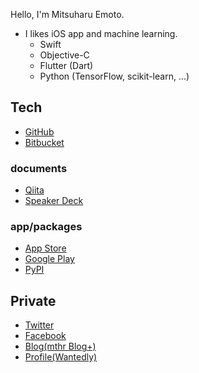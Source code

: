 Hello, I'm Mitsuharu Emoto.

- I likes iOS app and machine learning.
	- Swift
	- Objective-C
	- Flutter (Dart)
	- Python (TensorFlow, scikit-learn, ...)

## Tech

- [GitHub](https://github.com/mitsuharu)
- [Bitbucket](https://bitbucket.org/mthr1982/)

### documents

- [Qiita](https://qiita.com/mitsuharu_e)
- [Speaker Deck](https://speakerdeck.com/mitsuharu)

### app/packages

- [‎App Store](https://apps.apple.com/jp/developer/mitsuharu-emoto/id322739939)
- [Google Play](https://play.google.com/store/apps/developer?id=Mitsuharu+Emoto)
- [PyPI](https://pypi.org/user/mitsuharu_e/)


## Private

- [Twitter](https://twitter.com/mitsuharu_e)
- [Facebook](https://www.facebook.com/mitsuharu.emoto)
- [Blog(mthr Blog+)](https://mthr.blogspot.com/)
- [Profile(Wantedly)](https://www.wantedly.com/users/2309587)
